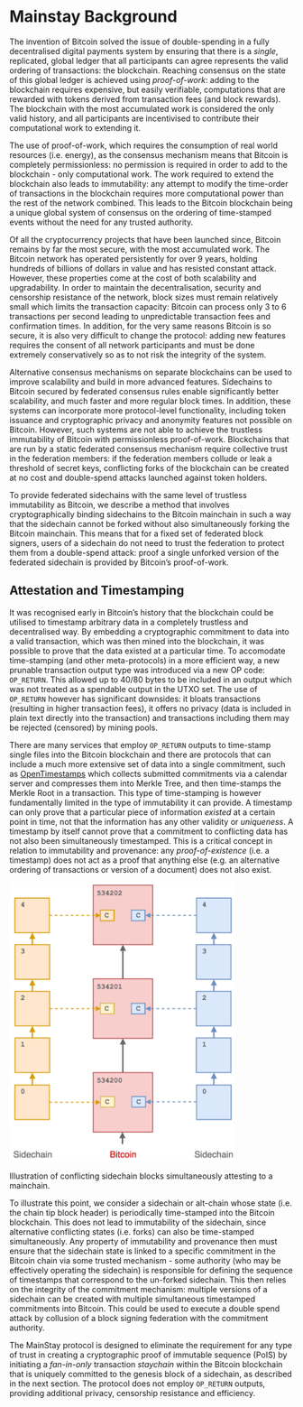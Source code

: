 # Mainstay Background

The invention of Bitcoin solved the issue of double-spending in a fully decentralised digital
payments system by ensuring that there is a *single*, replicated, global ledger that all participants can agree represents the valid ordering of transactions: the blockchain. Reaching
consensus on the state of this global ledger is achieved using *proof-of-work*: adding to the
blockchain requires expensive, but easily verifiable, computations that are rewarded with
tokens derived from transaction fees (and block rewards). The blockchain with the most
accumulated work is considered the only valid history, and all participants are incentivised
to contribute their computational work to extending it.

The use of proof-of-work, which requires the consumption of real world resources (i.e.
energy), as the consensus mechanism means that Bitcoin is completely permissionless: no
permission is required in order to add to the blockchain - only computational work. The
work required to extend the blockchain also leads to immutability: any attempt to modify
the time-order of transactions in the blockchain requires more computational power than
the rest of the network combined. This leads to the Bitcoin blockchain being a unique
global system of consensus on the ordering of time-stamped events without the need for any
trusted authority. 

Of all the cryptocurrency projects that have been launched since, Bitcoin remains by far the
most secure, with the most accumulated work. The Bitcoin network has operated persistently
for over 9 years, holding hundreds of billions of dollars in value and has resisted constant
attack. However, these properties come at the cost of both scalability and upgradability.
In order to maintain the decentralisation, security and censorship resistance of the network,
block sizes must remain relatively small which limits the transaction capacity: Bitcoin
can process only 3 to 6 transactions per second leading to unpredictable transaction fees and
confirmation times. In addition, for the very same reasons Bitcoin is so secure, it is also
very difficult to change the protocol: adding new features requires the consent of all network
participants and must be done extremely conservatively so as to not risk the integrity of the
system.

Alternative consensus mechanisms on separate blockchains can be used to improve scalability
and build in more advanced features. Sidechains to Bitcoin secured
by federated consensus rules enable significantly better scalability, and much faster and
more regular block times. In addition, these systems can incorporate more protocol-level
functionality, including token issuance and cryptographic privacy and
anonymity features not possible on Bitcoin. However, such systems are not able to achieve
the trustless immutability of Bitcoin with permissionless proof-of-work. Blockchains that
are run by a static federated consensus mechanism require collective trust in the federation
members: if the federation members collude or leak a threshold of secret keys, conflicting
forks of the blockchain can be created at no cost and double-spend attacks launched against
token holders.

To provide federated sidechains with the same level of trustless immutability as Bitcoin, we
describe a method that involves cryptographically binding sidechains to the Bitcoin
mainchain in such a way that the sidechain cannot be forked without also simultaneously
forking the Bitcoin mainchain. This means that for a fixed set of federated block signers,
users of a sidechain do not need to trust the federation to protect them from a double-spend
attack: proof a single unforked version of the federated sidechain is provided by
Bitcoin’s proof-of-work.

## Attestation and Timestamping

It was recognised early in Bitcoin’s history that the blockchain could be utilised to timestamp arbitrary data in a completely trustless and decentralised way. By embedding a cryptographic commitment to data into a valid transaction, which was then
mined into the blockchain, it was possible to prove that the data existed at a particular time. To accomodate time-stamping (and other meta-protocols) in a more efficient way, a new prunable transaction output type was
introduced via a new OP code: `OP_RETURN`. This allowed up to 40/80 bytes to be
included in an output which was not treated as a spendable output in the UTXO
set. The use of `OP_RETURN` however has significant downsides: it bloats transactions (resulting in
higher transaction fees), it offers no privacy (data is included in plain text directly into the
transaction) and transactions including them may be rejected (censored) by mining
pools. 

There are many services that employ `OP_RETURN` outputs to time-stamp single files into the
Bitcoin blockchain and there are protocols that can include a much more extensive set of data into a
single commitment, such as [OpenTimestamps](https://opentimestamps.org>) which collects submitted commitments via a calendar server and compresses them into Merkle Tree, and then time-stamps the Merkle
Root in a transaction. This type of time-stamping is however fundamentally limited in the type of immutability it
can provide. A timestamp can only prove that a particular piece of information *existed* at
a certain point in time, not that the information has any other validity or *uniqueness*. A
timestamp by itself cannot prove that a commitment to conflicting data has not also been
simultaneously timestamped. This is a critical concept in relation to immutability and provenance: any
*proof-of-existence* (i.e. a timestamp) does not act as a proof that anything else (e.g. an alternative ordering of
transactions or version of a document) does not also exist. 

<img src="ms-doublespend.png" alt="drawing" width="400"/>

Illustration of conflicting sidechain blocks simultaneously attesting to a mainchain.

To illustrate this point, we consider a sidechain or alt-chain whose state (i.e. the chain tip
block header) is periodically time-stamped into the Bitcoin blockchain. This does not lead
to immutability of the sidechain, since alternative conflicting states (i.e. forks) can also be
time-stamped simultaneously. Any property of immutability and provenance then must ensure
that the sidechain state is linked to a specific commitment in the Bitcoin chain via
some trusted mechanism - some authority (who may be effectively operating the sidechain)
is responsible for defining the sequence of timestamps that correspond to the un-forked
sidechain. This then relies on the integrity of the commitment mechanism: multiple versions
of a sidechain can be created with multiple simultaneous timestamped commitments into
Bitcoin. This could be used to execute a double spend attack by collusion of a block signing
federation with the commitment authority.

The MainStay protocol is designed to eliminate the requirement for any type of trust in creating a cryptographic proof of immutable sequence (PoIS) by
initiating a *fan-in-only* transaction *staychain* within the Bitcoin blockchain that is uniquely
committed to the genesis block of a sidechain, as described in the next section. The
protocol does not employ `OP_RETURN` outputs, providing additional privacy, censorship
resistance and efficiency. 
